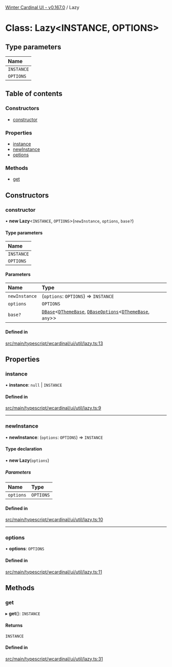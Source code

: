 [Winter Cardinal UI - v0.167.0](../index.md) / Lazy

# Class: Lazy<INSTANCE, OPTIONS\>

## Type parameters

| Name |
| :------ |
| `INSTANCE` |
| `OPTIONS` |

## Table of contents

### Constructors

- [constructor](Lazy.md#constructor)

### Properties

- [instance](Lazy.md#instance)
- [newInstance](Lazy.md#newinstance)
- [options](Lazy.md#options)

### Methods

- [get](Lazy.md#get)

## Constructors

### constructor

• **new Lazy**<`INSTANCE`, `OPTIONS`\>(`newInstance`, `options`, `base?`)

#### Type parameters

| Name |
| :------ |
| `INSTANCE` |
| `OPTIONS` |

#### Parameters

| Name | Type |
| :------ | :------ |
| `newInstance` | (`options`: `OPTIONS`) => `INSTANCE` |
| `options` | `OPTIONS` |
| `base?` | [`DBase`](DBase.md)<[`DThemeBase`](../interfaces/DThemeBase.md), [`DBaseOptions`](../interfaces/DBaseOptions.md)<[`DThemeBase`](../interfaces/DThemeBase.md), `any`\>\> |

#### Defined in

[src/main/typescript/wcardinal/ui/util/lazy.ts:13](https://github.com/winter-cardinal/winter-cardinal-ui/blob/v0.167.0/src/main/typescript/wcardinal/ui/util/lazy.ts#L13)

## Properties

### instance

• **instance**: ``null`` \| `INSTANCE`

#### Defined in

[src/main/typescript/wcardinal/ui/util/lazy.ts:9](https://github.com/winter-cardinal/winter-cardinal-ui/blob/v0.167.0/src/main/typescript/wcardinal/ui/util/lazy.ts#L9)

___

### newInstance

• **newInstance**: (`options`: `OPTIONS`) => `INSTANCE`

#### Type declaration

• **new Lazy**(`options`)

##### Parameters

| Name | Type |
| :------ | :------ |
| `options` | `OPTIONS` |

#### Defined in

[src/main/typescript/wcardinal/ui/util/lazy.ts:10](https://github.com/winter-cardinal/winter-cardinal-ui/blob/v0.167.0/src/main/typescript/wcardinal/ui/util/lazy.ts#L10)

___

### options

• **options**: `OPTIONS`

#### Defined in

[src/main/typescript/wcardinal/ui/util/lazy.ts:11](https://github.com/winter-cardinal/winter-cardinal-ui/blob/v0.167.0/src/main/typescript/wcardinal/ui/util/lazy.ts#L11)

## Methods

### get

▸ **get**(): `INSTANCE`

#### Returns

`INSTANCE`

#### Defined in

[src/main/typescript/wcardinal/ui/util/lazy.ts:31](https://github.com/winter-cardinal/winter-cardinal-ui/blob/v0.167.0/src/main/typescript/wcardinal/ui/util/lazy.ts#L31)
